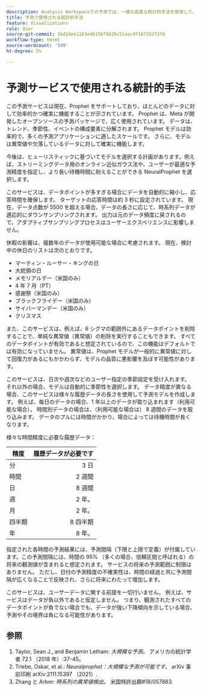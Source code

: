 ```yaml
---
description: Analysis Workspaceでの予測では、一連の高度な統計的手法を使用して、予測値を決定します。
title: 予測で使用される統計的手法
feature: Visualizations
role: User
source-git-commit: 1bd24ee1163e4615bf5626c51aec9f167352f2f6
workflow-type: tm+mt
source-wordcount: '549'
ht-degree: 5%

---
```



# 予測サービスで使用される統計的手法

この予測サービスは現在、Prophet をサポートしており、ほとんどのデータに対して効率的かつ確実に機能することが示されています。 Prophet は、Meta が開発したオープンソースの予測パッケージで、広く使用されています。 データは、トレンド、季節性、イベントの構成要素に分解されます。 Prophet モデルは効率的で、多くの予測アプリケーションに適したスケールです。 さらに、モデルは異常値や欠落しているデータに対して確実に機能します。

今後は、ヒューリスティックに基づいてモデルを選択する計画があります。例えば、ストリーミングデータ用のオンライン近似ガウス法や、ユーザーが最適な予測精度を指定し、より長い待機時間に耐えることができる NeuralProphet を選択します。

このサービスは、データポイントが多すぎる場合にデータを自動的に縮小し、応答時間を確保します。 ターゲットの応答時間は約 3 秒に設定されています。 現在、データ点数が 5500 を超える場合、データの長さに応じて、時系列データが適応的にダウンサンプリングされます。 出力は元のデータ頻度に戻されるので、アダプティブサンプリングプロセスはユーザーエクスペリエンスに影響しません。

休暇の影響は、複数年のデータが使用可能な場合に考慮されます。 現在、検討中の休日のリストは次のとおりです。

* マーティン・ルーサー・キングの日
* 大統領の日
* メモリアルデー（米国のみ）
* 4 年 7 月（PT）
* 感謝祭（米国のみ）
* ブラックフライデー（米国のみ）
* サイバーマンデー（米国のみ）
* クリスマス

また、このサービスは、例えば、6 シグマの範囲外にあるデータポイントを削除することで、単純な異常値（異常値）の削除を実行することもできます。 すべてのデータポイントが有効であると想定されているので、この機能はデフォルトでは有効になっていません。 異常値は、Prophet モデルが一般的に異常値に対して回復力があるにもかかわらず、モデルの品質に悪影響を及ぼす可能性があります。

このサービスは、日次や週次などのユーザー指定の季節設定を受け入れます。 それ以外の場合、モデルは自動的に季節性を選択します。 データ精度が異なる場合、このサービスは様々な履歴データの長さを使用して予測モデルを作成します。 例えば、毎日のデータの場合、1 年以上のデータが取り込まれます（利用可能な場合）。 時間別データの場合は、（利用可能な場合は） 8 週間のデータを取り込みます。 データのプルには時間がかかり、場合によっては待機時間が長くなります。

様々な時間精度に必要な履歴データ：

| 精度 | 履歴データが必要です |
|---|--:|
| 分 | 3 日 |
| 時間 | 2 週間 |
| 日 | 8 週間 |
| 週 | 2 年。 |
| 月 | 2 年。 |
| 四半期 | 8 四半期 |
| 年 | 8 年。 |


指定された各時間の予測結果には、予測間隔（下限と上限で定義）が付属しています。この予測間隔には、時間の 95% （多くの場合、信頼区間と呼ばれる）の将来の観測値が含まれると想定されます。 サービスの将来の予測範囲に制限はありません。 ただし、日付の予測精度の不確実性は、時間の経過と共に予測間隔が広くなることで反映され、さらに将来にわたって増加します。

このサービスは、ユーザーデータに関する前提を一切行いません。 例えば、サービスはデータが負以外であると仮定しません。 つまり、観測されたすべてのデータポイントが負でない場合でも、データが強い下降傾向を示している場合、予測やその境界は負になる可能性があります。


## 参照

1. Taylor, Sean J., and Benjamin Letham: *大規模な予測。* アメリカの統計学者 72.1 （2018 年）:37-45。
1. Triebe, Oskar, et al.: *Neuralprophet：大規模な予測が可能です。* arXiv 事前印刷 arXiv:2111.15397 （2021）.
1. Zhang と Arbor: *時系列の異常値検出。* 米国特許出願#18/057883.

